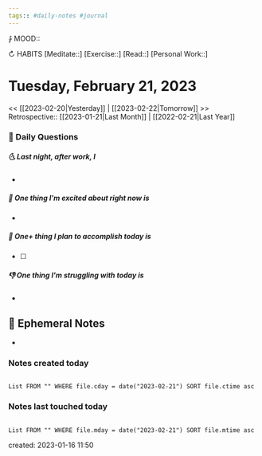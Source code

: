 ```yaml
---
tags:: #daily-notes #journal
---
```


⨑ MOOD::

↻ HABITS
[Meditate::]
[Exercise::]
[Read::]
[Personal Work::]

# Tuesday, February 21, 2023

<< [[2023-02-20|Yesterday]] | [[2023-02-22|Tomorrow]] >>
Retrospective:: [[2023-01-21|Last Month]] | [[2022-02-21|Last Year]]

### 📅 Daily Questions

##### 🌜 Last night, after work, I

-

##### 🙌 One thing I'm excited about right now is

-

##### 🚀 One+ thing I plan to accomplish today is

- [ ]

##### 👎 One thing I'm struggling with today is

-

## 📝 Ephemeral Notes

- 

### Notes created today

```dataview

List FROM "" WHERE file.cday = date("2023-02-21") SORT file.ctime asc

```

### Notes last touched today

```dataview

List FROM "" WHERE file.mday = date("2023-02-21") SORT file.mtime asc

```

created: 2023-01-16 11:50
